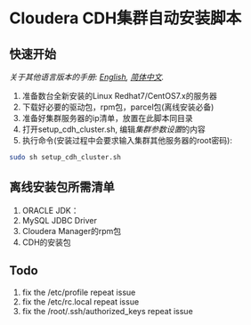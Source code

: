 # Cloudera CDH集群自动安装脚本

## 快速开始
*关于其他语言版本的手册: [English](README.md), [简体中文](README-zh.md).*

1. 准备数台全新安装的Linux Redhat7/CentOS7.x的服务器
2. 下载好必要的驱动包，rpm包，parcel包(离线安装必备)
3. 准备好集群服务器的ip清单，放置在此脚本同目录
4. 打开setup_cdh_cluster.sh, 编辑*集群参数设置*的内容
5. 执行命令(安装过程中会要求输入集群其他服务器的root密码): 
```bash
sudo sh setup_cdh_cluster.sh
```

## 离线安装包所需清单
1. ORACLE JDK： 
2. MySQL JDBC Driver
3. Cloudera Manager的rpm包
4. CDH的安装包 


## Todo
1. fix the /etc/profile repeat issue
2. fix the /etc/rc.local repeat issue
3. fix the /root/.ssh/authorized_keys repeat issue